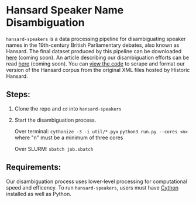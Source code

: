 # Hansard Speaker Name Disambiguation

`hansard-speakers` is a data processing pipeline for disambiguating speaker names in the 19th-century British Parliamentary debates, also known as Hansard. The final dataset produced by this pipeline can be downloaded [here]() (coming soon). An article describing our disambiguation efforts can be read [here]() (coming soon). You can [view the code](https://github.com/rkalescky/import_hansard_data) to scrape and format our version of the Hansard corpus from the original XML files hosted by Historic Hansard. 

## Steps: 
1. Clone the repo and `cd` into `hansard-speakers`
2. Start the disambiguation process. 

   Over terminal:
  `cythonize -3 -i util/*.pyx`
  `python3 run.py --cores <n>` where "n" must be a minimum of three cores

   Over SLURM:
  `sbatch job.sbatch` 

## Requirements:
Our disambiguation process uses lower-level processing for computational speed and efficency. To run `hansard-speakers`, users must have [Cython](https://pypi.org/project/Cython/) installed as well as Python.
